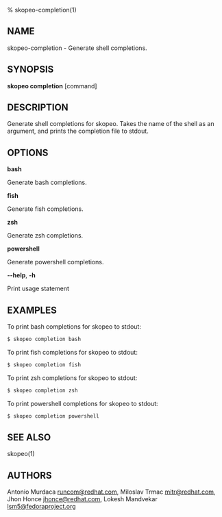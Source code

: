 % skopeo-completion(1)

## NAME
skopeo\-completion - Generate shell completions.

## SYNOPSIS
**skopeo completion** [command]

## DESCRIPTION
Generate shell completions for skopeo. Takes the name of the shell as an
argument, and prints the completion file to stdout.

## OPTIONS

**bash**

Generate bash completions.

**fish**

Generate fish completions.

**zsh**

Generate zsh completions.

**powershell**

Generate powershell completions.

**--help**, **-h**

Print usage statement

## EXAMPLES
To print bash completions for skopeo to stdout:
```sh
$ skopeo completion bash
```

To print fish completions for skopeo to stdout:
```sh
$ skopeo completion fish
```

To print zsh completions for skopeo to stdout:
```sh
$ skopeo completion zsh
```

To print powershell completions for skopeo to stdout:
```sh
$ skopeo completion powershell
```

## SEE ALSO
skopeo(1)

## AUTHORS
Antonio Murdaca <runcom@redhat.com>, Miloslav Trmac <mitr@redhat.com>, Jhon Honce <jhonce@redhat.com>, Lokesh Mandvekar <lsm5@fedoraproject.org>

